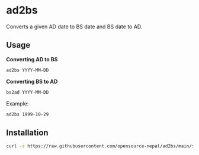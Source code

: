 # ad2bs

Converts a given AD date to BS date and BS date to AD.

## Usage

**Converting AD to BS**

```bash
ad2bs YYYY-MM-DD
```

**Converting BS to AD**

```bash
bs2ad YYYY-MM-DD
```

Example:

```bash
ad2bs 1999-10-29
```

## Installation

```sh
curl -s https://raw.githubusercontent.com/opensource-nepal/ad2bs/main/scripts/install.sh | sh
```
